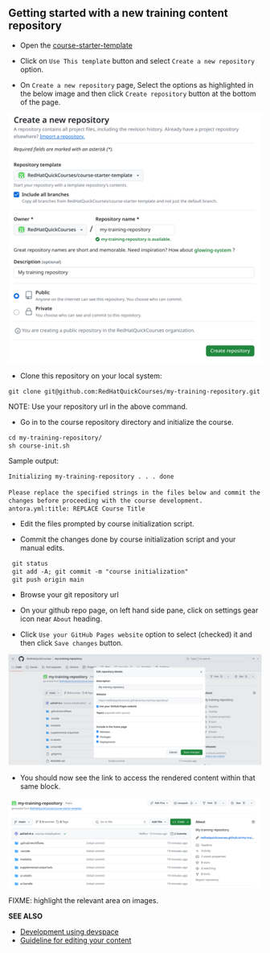 ## Getting started with a new training content repository

- Open the [course-starter-template](https://github.com/RedHatQuickCourses/course-starter-template)

- Click on `Use This template` button and select `Create a new repository` option.

- On `Create a new repository` page, Select the options as highlighted in the below image and then click `Create repository` button at the bottom of the page.

![create-new-repo.png](./images/create-new-repo.png)

- Clone this repository on your local system:
```
git clone git@github.com:RedHatQuickCourses/my-training-repository.git
```
NOTE: Use your repository url in the above command.

- Go in to the course repository directory and initialize the course.
``` 
cd my-training-repository/
sh course-init.sh 
```

Sample output:
```
Initializing my-training-repository . . . done

Please replace the specified strings in the files below and commit the changes before proceeding with the course development.
antora.yml:title: REPLACE Course Title
```

- Edit the files prompted by course initialization script.

- Commit the changes done by course initialization script and your manual edits.
```
 git status 
 git add -A; git commit -m "course initialization"
 git push origin main 
```

- Browse your git repository url 

- On your github repo page, on left hand side pane, click on settings gear icon near `About` heading.

- Click `Use your GitHub Pages website` option to select (checked) it and then click `Save changes` button.

![github-pages-setting](./images/github-pages-setting.png)

- You should now see the link to access the rendered content within that same block.

![quickcourse-rendered-url](./images/quickcourse-rendered-url.png)

FIXME: highlight the relevant area on images.

**SEE ALSO**

- [Development using devspace](./DEVSPACE.md)
- [Guideline for editing your content](./USAGE.md)
